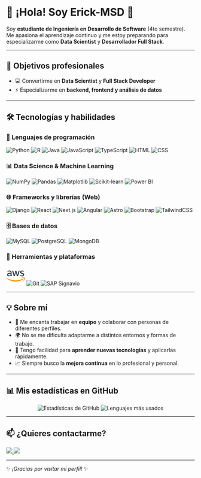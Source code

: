 # 👋 ¡Hola! Soy Erick-MSD 🚀

Soy **estudiante de Ingeniería en Desarrollo de Software** (4to semestre).  
Me apasiona el aprendizaje continuo y me estoy preparando para especializarme como **Data Scientist** y **Desarrollador Full Stack**.  

---

## 🎯 Objetivos profesionales
- 💻 Convertirme en **Data Scientist** y **Full Stack Developer**  
- ⚡ Especializarme en **backend, frontend y análisis de datos**  

---

## 🛠️ Tecnologías y habilidades

### 🚀 Lenguajes de programación
<p align="left">
  <img src="https://cdn.jsdelivr.net/gh/devicons/devicon/icons/python/python-original.svg" alt="Python" width="50" height="50"/>
  <img src="https://cdn.jsdelivr.net/gh/devicons/devicon/icons/r/r-original.svg" alt="R" width="50" height="50"/>
  <img src="https://cdn.jsdelivr.net/gh/devicons/devicon/icons/java/java-original.svg" alt="Java" width="50" height="50"/>
  <img src="https://cdn.jsdelivr.net/gh/devicons/devicon/icons/javascript/javascript-original.svg" alt="JavaScript" width="50" height="50"/>
  <img src="https://cdn.jsdelivr.net/gh/devicons/devicon/icons/typescript/typescript-original.svg" alt="TypeScript" width="50" height="50"/>
  <img src="https://cdn.jsdelivr.net/gh/devicons/devicon/icons/html5/html5-original.svg" alt="HTML" width="50" height="50"/>
  <img src="https://cdn.jsdelivr.net/gh/devicons/devicon/icons/css3/css3-original.svg" alt="CSS" width="50" height="50"/>
</p>

### 📊 Data Science & Machine Learning
<p align="left">
  <img src="https://img.shields.io/badge/Numpy-013243?style=for-the-badge&logo=numpy&logoColor=white" alt="NumPy"/>
  <img src="https://img.shields.io/badge/Pandas-150458?style=for-the-badge&logo=pandas&logoColor=white" alt="Pandas"/>
  <img src="https://img.shields.io/badge/Matplotlib-ffffff?style=for-the-badge&logo=plotly&logoColor=blue" alt="Matplotlib"/>
  <img src="https://img.shields.io/badge/Scikit--learn-F7931E?style=for-the-badge&logo=scikitlearn&logoColor=white" alt="Scikit-learn"/>
  <img src="https://img.shields.io/badge/Power%20BI-F2C811?style=for-the-badge&logo=powerbi&logoColor=black" alt="Power BI"/>
</p>


### 🌐 Frameworks y librerías (Web)
<p align="left">
  <img src="https://cdn.jsdelivr.net/gh/devicons/devicon/icons/django/django-plain.svg" alt="Django" width="50" height="50"/>
  <img src="https://cdn.jsdelivr.net/gh/devicons/devicon/icons/react/react-original.svg" alt="React" width="50" height="50"/>
  <img src="https://cdn.jsdelivr.net/gh/devicons/devicon/icons/nextjs/nextjs-original.svg" alt="Next.js" width="50" height="50"/>
  <img src="https://cdn.jsdelivr.net/gh/devicons/devicon/icons/angularjs/angularjs-original.svg" alt="Angular" width="50" height="50"/>
  <img src="https://cdn.jsdelivr.net/gh/devicons/devicon/icons/astro/astro-original.svg" alt="Astro" width="50" height="50"/>
  <img src="https://cdn.jsdelivr.net/gh/devicons/devicon/icons/bootstrap/bootstrap-original.svg" alt="Bootstrap" width="50" height="50"/>
  <img src="https://raw.githubusercontent.com/tailwindlabs/tailwindcss/master/.github/logo-dark.svg" alt="TailwindCSS" width="50" height="50"/>
</p>

### 🗄️ Bases de datos
<p align="left">
  <img src="https://cdn.jsdelivr.net/gh/devicons/devicon/icons/mysql/mysql-original.svg" alt="MySQL" width="50" height="50"/>
  <img src="https://cdn.jsdelivr.net/gh/devicons/devicon/icons/postgresql/postgresql-original.svg" alt="PostgreSQL" width="50" height="50"/>
  <img src="https://cdn.jsdelivr.net/gh/devicons/devicon/icons/mongodb/mongodb-original.svg" alt="MongoDB" width="50" height="50"/>
</p>

### 🔧 Herramientas y plataformas
<p align="left">
  <img src="https://raw.githubusercontent.com/devicons/devicon/master/icons/amazonwebservices/amazonwebservices-original-wordmark.svg" alt="AWS" width="50" height="50"/>
  <img src="https://cdn.jsdelivr.net/gh/devicons/devicon/icons/git/git-original.svg" alt="Git" width="50" height="50"/>
  <img src="https://img.shields.io/badge/SAP-Signavio-blue?style=for-the-badge&logo=sap&logoColor=white" alt="SAP Signavio"/>
</p>



---

## 💡 Sobre mí
- 🤝 Me encanta trabajar en **equipo** y colaborar con personas de diferentes perfiles.  
- 🌍 No se me dificulta adaptarme a distintos entornos y formas de trabajo.  
- 🚀 Tengo facilidad para **aprender nuevas tecnologías** y aplicarlas rápidamente.  
- 📈 Siempre busco la **mejora continua** en lo profesional y personal.  

---

## 📊 Mis estadísticas en GitHub
<p align="center">
  <img src="https://github-readme-stats.vercel.app/api?username=Erick-MSD&show_icons=true&theme=tokyonight" alt="Estadísticas de GitHub"/>
  <img src="https://github-readme-stats.vercel.app/api/top-langs/?username=Erick-MSD&layout=compact&theme=tokyonight" alt="Lenguajes más usados"/>
</p>

---

## 📫 ¿Quieres contactarme?
<p align="left">
  <a href="https://github.com/Erick-MSD" target="_blank">
    <img src="https://img.shields.io/badge/GitHub-181717?style=for-the-badge&logo=github&logoColor=white"/>
  </a>
  <a href="https://www.linkedin.com/in/emsd-b15b462b5/" target="_blank">
    <img src="https://img.shields.io/badge/LinkedIn-0A66C2?style=for-the-badge&logo=linkedin&logoColor=white"/>
  </a>
</p>

---

✨ *¡Gracias por visitar mi perfil!* ✨
